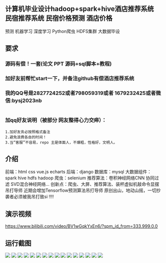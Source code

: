 ## 计算机毕业设计hadoop+spark+hive酒店推荐系统 民宿推荐系统 民宿价格预测 酒店价格

预测 机器学习 深度学习 Python爬虫 HDFS集群 大数据毕设

## 要求
### 源码有偿！一套(论文 PPT 源码+sql脚本+教程)

### 
### 加好友前帮忙start一下，并备注github有偿酒店推荐系统
### 我的QQ号是2827724252或者798059319或者 1679232425或者微信:bysj2023nb

# 

### 加qq好友说明（被部分 网友整得心力交瘁）：
    1.加好友务必按照格式备注
    2.避免浪费各自的时间！
    3.当“客服”不容易，repo 主是体面人，不爆粗，性格好，文明人。
## 介绍
前端：html css vue.js echarts
后端：django
数据库：mysql
大数据组件：spark hive hdfs hadoop 
爬虫：selenium
推荐算法：卷积神经网络CNN 协同过滤 SVD混合神经网络...
创新点：爬虫、大屏、推荐算法、装杯虚拟机敲命令显摆吊打导师
近期会增加Tensorflow预测算法吊打导师
原创出山，地动山摇，一切抄袭者必须被我吊打致si !!!!
## 演示视频
https://www.bilibili.com/video/BV1wGqkYxEn6/?spm_id_from=333.999.0.0
## 运行截图
![](1.png)
![](2.png)
![](3.png)
![](4.png)
![](5.png)
![](6.png)
![](7.png)
![](8.png)
![](9.png)
![](10.png)
![](11.png)
![](12.png)
![](13.png)
![](14.png)
![](15.png)
![](16.png)


